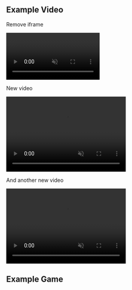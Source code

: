 ## Example Video

Remove iframe

<video autoplay muted loop width="250">

    <source src="Video/Test.webm"
            type="video/webm">

    <source src="Video/Test.mp4"
            type="video/mp4">

    Sorry, your browser doesn't support embedded videos.
</video>

New video

<video id="myVideo" src="TestWithSound.mp4" width="320" height="200" autoplay controls muted loop preload></video>

And another new video

<video src="Test.mp4" width="320" height="200" autoplay muted loop preload></video>

## Example Game
